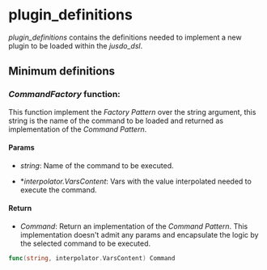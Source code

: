 # plugin_definitions

_plugin_definitions_ contains the definitions needed to implement a new plugin to be loaded within the _jusdo_dsl_.

## Minimum definitions

### _CommandFactory_ function:

This function implement the _Factory Pattern_ over the string argument, this string is the name of the command to be loaded and returned as implementation of the _Command Pattern_.
 
#### Params

* *string*: Name of the command to be executed.

* **interpolator.VarsContent*: Vars with the value interpolated needed to execute the command.

#### Return
*  *Command*: Return an implementation of the _Command Pattern_. This implementation doesn't admit any params and encapsulate the logic by the selected command to be executed. 

```go
func(string, interpolator.VarsContent) Command
```